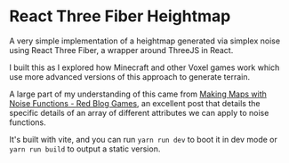 # React Three Fiber Heightmap

A very simple implementation of a heightmap generated via simplex noise using React Three Fiber, a wrapper around ThreeJS in React.

I built this as I explored how Minecraft and other Voxel games work which use more advanced versions of this approach to generate terrain.

A large part of my understanding of this came from [Making Maps with Noise Functions - Red Blog Games](https://www.redblobgames.com/maps/terrain-from-noise/), an excellent post that details the specific details of an array of different attributes we can apply to noise functions.

It's built with vite, and you can run `yarn run dev` to boot it in dev mode or `yarn run build` to output a static version.